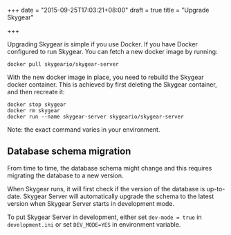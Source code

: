 +++
date = "2015-09-25T17:03:21+08:00"
draft = true
title = "Upgrade Skygear"

+++

Upgrading Skygear is simple if you use Docker. If you have Docker configured
to run Skygear. You can fetch a new docker image by running:

```
docker pull skygeario/skygear-server
```

With the new docker image in place, you need to rebuild the Skygear docker
container. This is achieved by first deleting the Skygear container, and then
recreate it:

```
docker stop skygear
docker rm skygear
docker run --name skygear-server skygeario/skygear-server
```

Note: the exact command varies in your environment.

## Database schema migration

From time to time, the database schema might change and this requires
migrating the database to a new version.

When Skygear runs, it will first check if the version of the database is
up-to-date. Skygear Server will automatically upgrade the schema to the
latest version when Skygear Server starts in development mode.

To put Skygear Server in development, either set `dev-mode = true` in
`development.ini` or set `DEV_MODE=YES` in environment variable.
